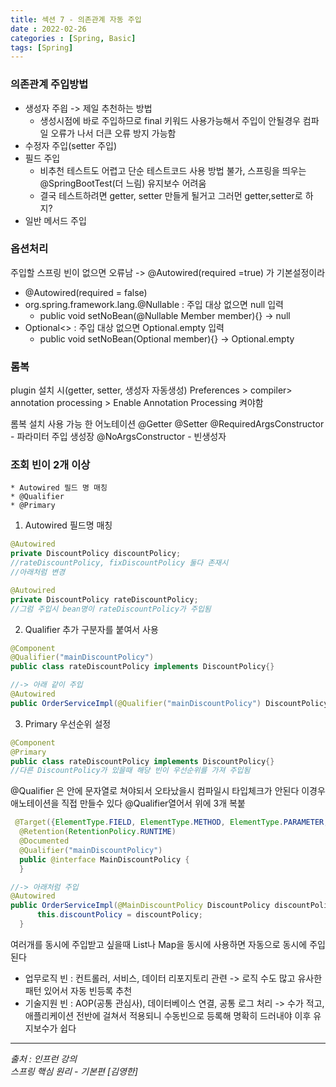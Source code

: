 ```yaml
---
title: 섹션 7 - 의존관계 자동 주입
date : 2022-02-26
categories : [Spring, Basic]
tags: [Spring]
---
```


### 의존관계 주입방법
* 생성자 주읩   -> 제일 추천하는 방법
    * 생성시점에 바로 주입하므로 final 키워드 사용가능해서 주입이 안될경우 컴파일 오류가 나서 더큰 오류 방지 가능함
* 수정자 주입(setter 주입)
* 필드 주입
    * 비추천 테스트도 어렵고 단순 테스트코드 사용 방법 불가, 스프링을 띄우는 @SpringBootTest(더 느림) 유지보수 어려움
    * 결국 테스트하려면 getter, setter 만들게 될거고 그러먼 getter,setter로 하지?
* 일반 메서드 주입

### 옵션처리
주입할 스프링 빈이 없으면 오류남 -> @Autowired(required =true) 가 기본설정이라
* @Autowired(required = false)
* org.spring.framework.lang.@Nullable : 주입 대상 없으면 null 입력
    * public void setNoBean(@Nullable Member member){} -> null
* Optional<> : 주입 대상 없으면 Optional.empty 입력
    * public void setNoBean(Optional<Member> member){}
      -> Optional.empty

### 롬복
plugin 설치 시(getter, setter, 생성자 자동생성)
Preferences > compiler> annotation processing > Enable Annotation Processing 켜야함

롬복 설치 사용 가능 한 어노테이션
@Getter
@Setter
@RequiredArgsConstructor - 파라미터 주입 생성장
@NoArgsConstructor -  빈생성자

### 조회 빈이 2개 이상
	* Autowired 필드 명 매칭
	* @Qualifier
	* @Primary

1) Autowired 필드명 매칭
```Java
@Autowired
private DiscountPolicy discountPolicy; 
//rateDiscountPolicy, fixDiscountPolicy 둘다 존재시
//아래처럼 변경

@Autowired
private DiscountPolicy rateDiscountPolicy;
//그럼 주입시 bean명이 rateDiscountPolicy가 주입됨
```

2) Qualifier 추가 구분자를 붙여서 사용
```java
@Component
@Qualifier("mainDiscountPolicy")
public class rateDiscountPolicy implements DiscountPolicy{}

//-> 아래 같이 주입
@Autowired
public OrderServiceImpl(@Qualifier("mainDiscountPolicy") DiscountPolicy discountpolicy){}
```

3) Primary 우선순위 설정
```java
@Component
@Primary
public class rateDiscountPolicy implements DiscountPolicy{}
//다른 DiscountPolicy가 있을때 해당 빈이 우선순위를 가져 주입됨 
```

@Qualifier 은 안에 문자열로 쳐야되서 오타났을시 컴파일시 타입체크가 안된다
이경우 애노테이션을 직접 만들수 있다
@Qualifier열어서 위에 3개 복붙

```java
 @Target({ElementType.FIELD, ElementType.METHOD, ElementType.PARAMETER,ElementType.TYPE, ElementType.ANNOTATION_TYPE})
  @Retention(RetentionPolicy.RUNTIME)
  @Documented
  @Qualifier("mainDiscountPolicy")
  public @interface MainDiscountPolicy {
  }

//-> 아래처럼 주입
@Autowired
public OrderServiceImpl(@MainDiscountPolicy DiscountPolicy discountPolicy) {
      this.discountPolicy = discountPolicy;
  }
```

여러개를 동시에 주입받고 싶을때 List나 Map을 동시에 사용하면 자동으로 동시에 주입된다

* 업무로직 빈 : 컨트롤러, 서비스, 데이터 리포지토리 관련
  -> 로직 수도 많고 유사한 패턴 있어서 자동 빈등록 추천
* 기술지원 빈 : AOP(공통 관심사), 데이터베이스 연결, 공통 로그 처리
  -> 수가 적고, 애플리케이션 전반에 걸쳐서 적용되니 수동빈으로 등록해 명확히 드러내야 이후 유지보수가 쉽다

*** 
_출처 : 인프런 강의 <br>_
*스프링 핵심 원리 - 기본편 [김영한]*